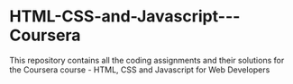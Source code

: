 # HTML-CSS-and-Javascript---Coursera
This repository contains all the coding assignments and their solutions for the Coursera course - HTML, CSS and Javascript for Web Developers
